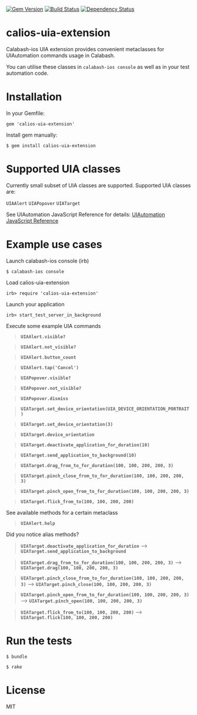 [![Gem Version](https://badge.fury.io/rb/calios-uia-extension.svg)](http://badge.fury.io/rb/calios-uia-extension)
[![Build Status](https://travis-ci.org/JaniJegoroff/calios-uia-extension.svg?branch=master)](https://travis-ci.org/JaniJegoroff/calios-uia-extension)
[![Dependency Status](https://gemnasium.com/JaniJegoroff/calios-uia-extension.svg)](https://gemnasium.com/JaniJegoroff/calios-uia-extension)

calios-uia-extension
==========

Calabash-ios UIA extension provides convenient metaclasses for UIAutomation commands usage in Calabash.

You can utilise these classes in `calabash-ios console` as well as in your test automation code.

Installation
==========

In your Gemfile:

`gem 'calios-uia-extension'`

Install gem manually:

`$ gem install calios-uia-extension`

Supported UIA classes
==========

Currently small subset of UIA classes are supported. Supported UIA classes are:

`UIAAlert`
`UIAPopover`
`UIATarget`

See UIAutomation JavaScript Reference for details: [UIAutomation JavaScript Reference](https://developer.apple.com/library/ios/documentation/DeveloperTools/Reference/UIAutomationRef/_index.html)

Example use cases
==========

Launch calabash-ios console (irb)

`$ calabash-ios console`

Load calios-uia-extension

`irb> require 'calios-uia-extension'`

Launch your application

`irb> start_test_server_in_background`

Execute some example UIA commands

> **`UIAAlert.visible?`**

> **`UIAAlert.not_visible?`**

> **`UIAAlert.button_count`**

> **`UIAAlert.tap('Cancel')`**

> **`UIAPopover.visible?`**

> **`UIAPopover.not_visible?`**

> **`UIAPopover.dismiss`**

> **`UIATarget.set_device_orientation(UIA_DEVICE_ORIENTATION_PORTRAIT)`**

> **`UIATarget.set_device_orientation(3)`**

> **`UIATarget.device_orientation`**

> **`UIATarget.deactivate_application_for_duration(10)`**

> **`UIATarget.send_application_to_background(10)`**

> **`UIATarget.drag_from_to_for_duration(100, 100, 200, 200, 3)`**

> **`UIATarget.pinch_close_from_to_for_duration(100, 100, 200, 200, 3)`**

> **`UIATarget.pinch_open_from_to_for_duration(100, 100, 200, 200, 3)`**

> **`UIATarget.flick_from_to(100, 100, 200, 200)`**

See available methods for a certain metaclass

> **`UIAAlert.help`**

Did you notice alias methods?

> **`UIATarget.deactivate_application_for_duration`** --> **`UIATarget.send_application_to_background`**

> **`UIATarget.drag_from_to_for_duration(100, 100, 200, 200, 3)`** --> **`UIATarget.drag(100, 100, 200, 200, 3)`**

> **`UIATarget.pinch_close_from_to_for_duration(100, 100, 200, 200, 3)`** --> **`UIATarget.pinch_close(100, 100, 200, 200, 3)`**

> **`UIATarget.pinch_open_from_to_for_duration(100, 100, 200, 200, 3)`** --> **`UIATarget.pinch_open(100, 100, 200, 200, 3)`**

> **`UIATarget.flick_from_to(100, 100, 200, 200)`** --> **`UIATarget.flick(100, 100, 200, 200)`**

Run the tests
==========

`$ bundle`

`$ rake`

License
==========

MIT
